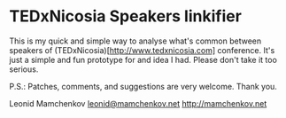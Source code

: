 TEDxNicosia Speakers linkifier
==============================

This is my quick and simple way to analyse what's common between speakers of
(TEDxNicosia)[http://www.tedxnicosia.com] conference. It's just a simple and
fun prototype for and idea I had.  Please don't take it too serious.

P.S.: Patches, comments, and suggestions are very welcome.  Thank you.

Leonid Mamchenkov
leonid@mamchenkov.net
http://mamchenkov.net
